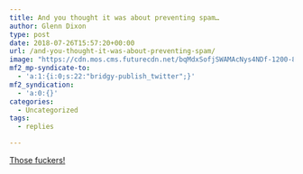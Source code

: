 ```yaml
---
title: And you thought it was about preventing spam…
author: Glenn Dixon
type: post
date: 2018-07-26T15:57:20+00:00
url: /and-you-thought-it-was-about-preventing-spam/
image: "https://cdn.mos.cms.futurecdn.net/bqMdxSofjSWAMAcNys4NDf-1200-80.jpg"
mf2_mp-syndicate-to:
  - 'a:1:{i:0;s:22:"bridgy-publish_twitter";}'
mf2_syndication:
  - 'a:0:{}'
categories:
  - Uncategorized
tags:
  - replies

---
```

[Those fuckers!](https://www.techradar.com/news/captcha-if-you-can-how-youve-been-training-ai-for-years-without-realising-it)